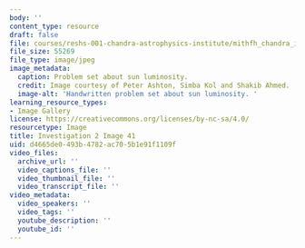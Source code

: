 ```yaml
---
body: ''
content_type: resource
draft: false
file: courses/reshs-001-chandra-astrophysics-institute/mithfh_chandra_inv2_sunlm2.jpg
file_size: 55269
file_type: image/jpeg
image_metadata:
  caption: Problem set about sun luminosity.
  credit: Image courtesy of Peter Ashton, Simba Kol and Shakib Ahmed.
  image-alt: 'Handwritten problem set about sun luminosity. '
learning_resource_types:
- Image Gallery
license: https://creativecommons.org/licenses/by-nc-sa/4.0/
resourcetype: Image
title: Investigation 2 Image 41
uid: d4665de0-493b-4782-ac70-5b1e91f1109f
video_files:
  archive_url: ''
  video_captions_file: ''
  video_thumbnail_file: ''
  video_transcript_file: ''
video_metadata:
  video_speakers: ''
  video_tags: ''
  youtube_description: ''
  youtube_id: ''
---
```

